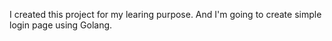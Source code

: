 I created this project for my learing purpose. And I'm going to create simple login page using Golang.
